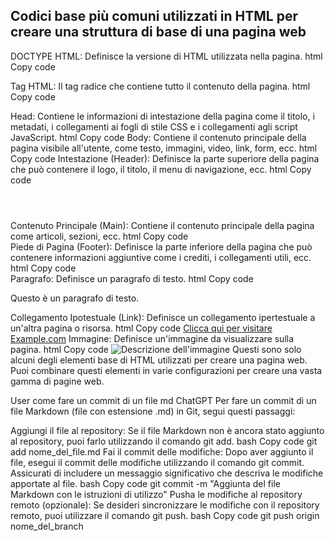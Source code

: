 ## Codici base più comuni utilizzati in HTML per creare una struttura di base di una pagina web

DOCTYPE HTML: Definisce la versione di HTML utilizzata nella pagina.
html
Copy code
<!DOCTYPE html>
Tag HTML: Il tag radice che contiene tutto il contenuto della pagina.
html
Copy code
<html>
  <!-- Contenuto della pagina -->
</html>
Head: Contiene le informazioni di intestazione della pagina come il titolo, i metadati, i collegamenti ai fogli di stile CSS e i collegamenti agli script JavaScript.
html
Copy code
<head>
  <title>Titolo della Pagina</title>
  <!-- Altre informazioni di intestazione come metatag, collegamenti CSS, ecc. -->
</head>
Body: Contiene il contenuto principale della pagina visibile all'utente, come testo, immagini, video, link, form, ecc.
html
Copy code
<body>
  <!-- Contenuto visibile all'utente -->
</body>
Intestazione (Header): Definisce la parte superiore della pagina che può contenere il logo, il titolo, il menu di navigazione, ecc.
html
Copy code
<header>
  <!-- Logo, titolo, menu di navigazione, ecc. -->
</header>
Contenuto Principale (Main): Contiene il contenuto principale della pagina come articoli, sezioni, ecc.
html
Copy code
<main>
  <!-- Contenuto principale come articoli, sezioni, ecc. -->
</main>
Piede di Pagina (Footer): Definisce la parte inferiore della pagina che può contenere informazioni aggiuntive come i crediti, i collegamenti utili, ecc.
html
Copy code
<footer>
  <!-- Informazioni aggiuntive come crediti, collegamenti, ecc. -->
</footer>
Paragrafo: Definisce un paragrafo di testo.
html
Copy code
<p>Questo è un paragrafo di testo.</p>
Collegamento Ipotestuale (Link): Definisce un collegamento ipertestuale a un'altra pagina o risorsa.
html
Copy code
<a href="https://www.example.com">Clicca qui per visitare Example.com</a>
Immagine: Definisce un'immagine da visualizzare sulla pagina.
html
Copy code
<img src="path/to/image.jpg" alt="Descrizione dell'immagine">
Questi sono solo alcuni degli elementi base di HTML utilizzati per creare una pagina web. Puoi combinare questi elementi in varie configurazioni per creare una vasta gamma di pagine web.

User
come fare un commit di un file md
ChatGPT
Per fare un commit di un file Markdown (file con estensione .md) in Git, segui questi passaggi:

Aggiungi il file al repository: Se il file Markdown non è ancora stato aggiunto al repository, puoi farlo utilizzando il comando git add.
bash
Copy code
git add nome_del_file.md
Fai il commit delle modifiche: Dopo aver aggiunto il file, esegui il commit delle modifiche utilizzando il comando git commit. Assicurati di includere un messaggio significativo che descriva le modifiche apportate al file.
bash
Copy code
git commit -m "Aggiunta del file Markdown con le istruzioni di utilizzo"
Pusha le modifiche al repository remoto (opzionale): Se desideri sincronizzare le modifiche con il repository remoto, puoi utilizzare il comando git push.
bash
Copy code
git push origin nome_del_branch